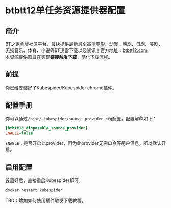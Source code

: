 # btbtt12单任务资源提供器配置
## 简介
BT之家单版社区平台，最快提供最新最全高清电影、动漫、韩剧、日剧、美剧、无损音乐、体育、小说等BT迅雷下载以及资讯！官方地址：[btbtt12.com](https://www.btbtt12.com/)  
本资源提供器旨在实现**链接触发下载**，简化下载流程。

## 前提
你已经安装好了Kubespider/Kubespider chrome插件。

## 配置手册
你可以通过`/root/.kubespider/source_provider.cfg`配置，配置解释如下：
```cfg
[btbtt12_disposable_source_provider]
ENABLE=false
```

`ENABLE`：是否开启此provider，因为此provider无需口令等用户信息，所以默认开启。

## 启用配置
设置好后，直接重启Kubespider即可。
```sh
docker restart kubespider
```

TBD：增加如何使用插件触发下载教程。
